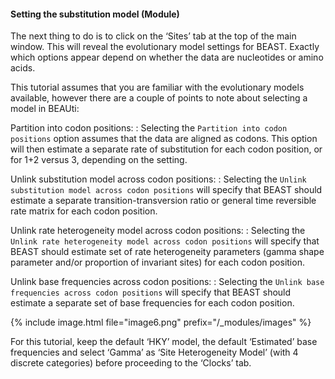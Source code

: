 #### Setting the substitution model (Module)

The next thing to do is to click on the ‘Sites’ tab at the top of the main window. This will reveal the evolutionary model settings for BEAST. Exactly which options appear depend on whether the data are nucleotides or amino acids.

This tutorial assumes that you are familiar with the evolutionary models available, however there are a couple of points to note about selecting a model in BEAUti:

Partition into codon positions:
: Selecting the `Partition into codon positions` option assumes that the data are aligned as codons. This option will then estimate a separate rate of substitution for each codon position, or for 1+2 versus 3, depending on the setting.

Unlink substitution model across codon positions:
: Selecting the `Unlink substitution model across codon positions` will specify that BEAST should estimate a separate transition-transversion ratio or general time reversible rate matrix for each codon position. 

Unlink rate heterogeneity model across codon positions:
: Selecting the `Unlink rate heterogeneity model across codon positions` will specify that BEAST should estimate set of rate heterogeneity parameters (gamma shape parameter and/or proportion of invariant sites) for each codon position.

Unlink base frequencies across codon positions:
: Selecting the `Unlink base frequencies across codon positions` will specify that BEAST should estimate a separate set of base frequencies for each codon position.

{% include image.html file="image6.png" prefix="/_modules/images" %}

For this tutorial, keep the default ‘HKY’ model, the default ‘Estimated’ base frequencies and select ‘Gamma’ as ‘Site Heterogeneity Model’ (with 4 discrete categories) before proceeding to the ‘Clocks’ tab. 
